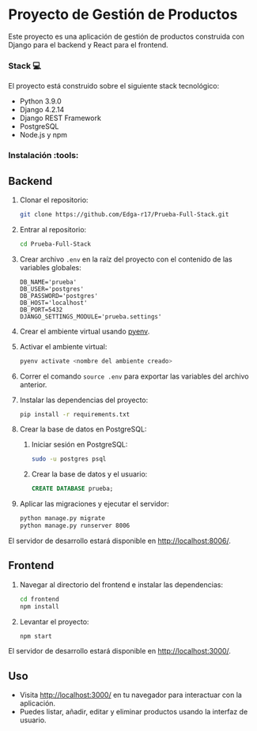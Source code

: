 # Proyecto de Gestión de Productos

Este proyecto es una aplicación de gestión de productos construida con Django para el backend y React para el frontend.

### Stack :computer:

El proyecto está construido sobre el siguiente stack tecnológico:

- Python 3.9.0
- Django 4.2.14
- Django REST Framework
- PostgreSQL
- Node.js y npm

### Instalación :tools:

## Backend

1. Clonar el repositorio:
    ```bash
    git clone https://github.com/Edga-r17/Prueba-Full-Stack.git
    ```

2. Entrar al repositorio:
    ```bash
    cd Prueba-Full-Stack
    ```

3. Crear archivo `.env` en la raíz del proyecto con el contenido de las variables globales:
    ```env
    DB_NAME='prueba'
    DB_USER='postgres'
    DB_PASSWORD='postgres'
    DB_HOST='localhost'
    DB_PORT=5432
    DJANGO_SETTINGS_MODULE='prueba.settings'
    ```

4. Crear el ambiente virtual usando [pyenv](https://github.com/pyenv/pyenv#installation).

5. Activar el ambiente virtual:
    ```bash
    pyenv activate <nombre del ambiente creado>
    ```

6. Correr el comando `source .env` para exportar las variables del archivo anterior.

7. Instalar las dependencias del proyecto:
    ```bash
    pip install -r requirements.txt
    ```

8. Crear la base de datos en PostgreSQL:

    1. Iniciar sesión en PostgreSQL:
        ```bash
        sudo -u postgres psql
        ```
    2. Crear la base de datos y el usuario:
        ```sql
        CREATE DATABASE prueba;
        ```

9. Aplicar las migraciones y ejecutar el servidor:
    ```bash
    python manage.py migrate
    python manage.py runserver 8006
    ```

El servidor de desarrollo estará disponible en [http://localhost:8006/](http://localhost:8006/).

## Frontend

1. Navegar al directorio del frontend e instalar las dependencias:
    ```bash
    cd frontend
    npm install
    ```

2. Levantar el proyecto:
    ```bash
    npm start
    ```

El servidor de desarrollo estará disponible en [http://localhost:3000/](http://localhost:3000/).

## Uso

- Visita [http://localhost:3000/](http://localhost:3000/) en tu navegador para interactuar con la aplicación.
- Puedes listar, añadir, editar y eliminar productos usando la interfaz de usuario.


 
